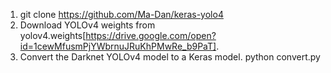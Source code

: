 1. git clone https://github.com/Ma-Dan/keras-yolo4
2. Download YOLOv4 weights from yolov4.weights[https://drive.google.com/open?id=1cewMfusmPjYWbrnuJRuKhPMwRe_b9PaT].
3. Convert the Darknet YOLOv4 model to a Keras model.
    python convert.py
